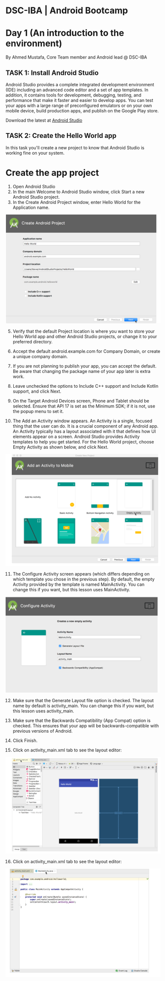 # DSC-IBA | Android Bootcamp

# Day 1 (An introduction to the environment)

By Ahmed Mustafa, Core Team member and Android lead @ DSC-IBA

## TASK 1: Install Android Studio

Android Studio provides a complete integrated development environment (IDE) including an advanced code editor and a set of app templates. In addition, it contains tools for development, debugging, testing, and performance that make it faster and easier to develop apps. You can test your apps with a large range of preconfigured emulators or on your own mobile device, build production apps, and publish on the Google Play store.

Download the latest at [Android Studio](https://developer.android.com/studio/index.html)

## TASK 2: Create the Hello World app

In this task you'll create a new project to know that Android Studio is working fine on your system.

# Create the app project
  1) Open Android Studio
  2) In the main Welcome to Android Studio window, click Start a new Android Studio project.
  3) In the Create Android Project window, enter Hello World for the Application name.

![](Day1/images/createApp.PNG)


  5) Verify that the default Project location is where you want to store your Hello World app and other Android Studio projects, or      change it to your preferred directory.
  6) Accept the default android.example.com for Company Domain, or create a unique company domain.
  7) If you are not planning to publish your app, you can accept the default. Be aware that changing the package name of your app         later is extra work.

  8) Leave unchecked the options to Include C++ support and Include Kotlin support, and click Next.
  9) On the Target Android Devices screen, Phone and Tablet should be selected. Ensure that API 17 is set as the Minimum SDK; if it is not, use the popup menu to set it.
  
  10) The Add an Activity window appears. An Activity is a single, focused thing that the user can do. It is a crucial component of any Android app. An Activity typically has a layout associated with it that defines how UI elements appear on a screen. Android Studio provides Activity templates to help you get started. For the Hello World project, choose Empty Activity as shown below, and click Next.
  
![](Day1/images/addActivity.PNG)


11) The Configure Activity screen appears (which differs depending on which template you chose in the previous step). By default, the empty Activity provided by the template is named MainActivity. You can change this if you want, but this lesson uses MainActivity.


![](Day1/images/configActivity.PNG)

12) Make sure that the Generate Layout file option is checked. The layout name by default is activity_main. You can change this if you want, but this lesson uses activity_main.
13) Make sure that the Backwards Compatibility (App Compat) option is checked. This ensures that your app will be backwards-compatible with previous versions of Android.
14) Click Finish.



15) Click on activity_main.xml tab to see the layout editor:

![](Day1/images/screen1.PNG)

16) Click on activity_main.xml tab to see the layout editor:


![](Day1/images/mainActivity.PNG)


